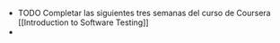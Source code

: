 - TODO Completar las siguientes tres semanas del curso de Coursera [[Introduction to Software Testing]]
-